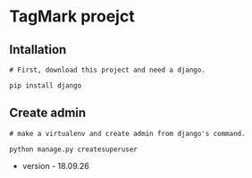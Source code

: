 # TagMark proejct

## Intallation
```
# First, download this project and need a django.

pip install django
```
## Create admin
```
# make a virtualenv and create admin from django's command.

python manage.py createsuperuser
```

* version - 18.09.26